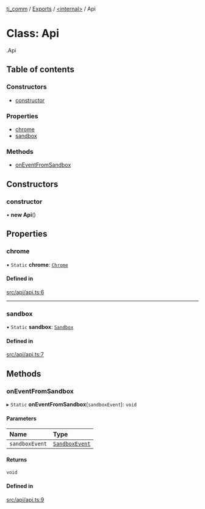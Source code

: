 [tj_comm](../README.md) / [Exports](../modules.md) / [<internal\>](../modules/internal_.md) / Api

# Class: Api

[<internal>](../modules/internal_.md).Api

## Table of contents

### Constructors

- [constructor](internal_.Api.md#constructor)

### Properties

- [chrome](internal_.Api.md#chrome)
- [sandbox](internal_.Api.md#sandbox)

### Methods

- [onEventFromSandbox](internal_.Api.md#oneventfromsandbox)

## Constructors

### constructor

• **new Api**()

## Properties

### chrome

▪ `Static` **chrome**: [`Chrome`](internal_.Chrome.md)

#### Defined in

[src/api/api.ts:6](https://github.com/digitalwohl/tjlibrary/blob/ea250d0/src/api/api.ts#L6)

___

### sandbox

▪ `Static` **sandbox**: [`Sandbox`](internal_.Sandbox.md)

#### Defined in

[src/api/api.ts:7](https://github.com/digitalwohl/tjlibrary/blob/ea250d0/src/api/api.ts#L7)

## Methods

### onEventFromSandbox

▸ `Static` **onEventFromSandbox**(`sandboxEvent`): `void`

#### Parameters

| Name | Type |
| :------ | :------ |
| `sandboxEvent` | [`SandboxEvent`](internal_.SandboxEvent.md) |

#### Returns

`void`

#### Defined in

[src/api/api.ts:9](https://github.com/digitalwohl/tjlibrary/blob/ea250d0/src/api/api.ts#L9)
